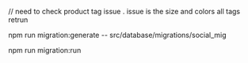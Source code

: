 // need to check product tag issue . issue is the size and colors all tags retrun

npm run migration:generate -- src/database/migrations/social_mig

npm run migration:run
